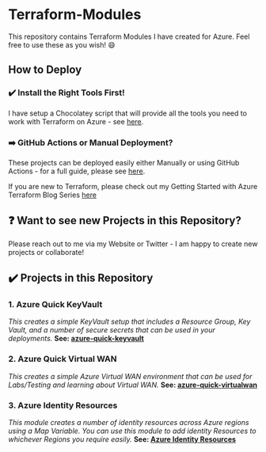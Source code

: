 # Terraform-Modules
This repository contains Terraform Modules I have created for Azure. Feel free to use these as you wish! 😄

## How to Deploy

### :heavy_check_mark: Install the Right Tools First!

I have setup a Chocolatey script that will provide all the tools you need to work with Terraform on Azure - see [here](https://github.com/jakewalsh90/Terraform-Azure/blob/main/Chocolatey-Setup/TerraformApps.ps1).

### :arrow_right: GitHub Actions or Manual Deployment?

These projects can be deployed easily either Manually or using GitHub Actions - for a full guide, please see [here](https://github.com/jakewalsh90/Terraform-Azure/tree/main/GitHub-Actions-Deployment).

If you are new to Terraform, please check out my Getting Started with Azure Terraform Blog Series [here](https://jakewalsh.co.uk/category/terraform-getting-started/)

## :question: Want to see new Projects in this Repository?

Please reach out to me via my Website or Twitter - I am happy to create new projects or collaborate!

## :heavy_check_mark: Projects in this Repository

### 1. **Azure Quick KeyVault**
*This creates a simple KeyVault setup that includes a Resource Group, Key Vault, and a number of secure secrets that can be used in your deployments.* **See: [azure-quick-keyvault](https://github.com/jakewalsh90/Terraform-Modules/tree/main/azure-quick-keyvault)**

### 2. **Azure Quick Virtual WAN**
*This creates a simple Azure Virtual WAN environment that can be used for Labs/Testing and learning about Virtual WAN.* **See: [azure-quick-virtualwan](https://github.com/jakewalsh90/Terraform-Modules/tree/main/azure-quick-virtualwan)**

### 3. **Azure Identity Resources**
*This module creates a number of identity resources across Azure regions using a Map Variable. You can use this module to add identity Resources to whichever Regions you require easily.* **See: [Azure Identity Resources](https://github.com/jakewalsh90/Terraform-Modules/tree/main/azure-identity-resources)**